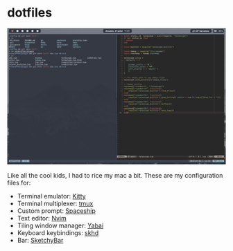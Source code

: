 # dotfiles

![Example](screenshot.png)

Like all the cool kids, I had to rice my mac a bit. These are my configuration files for:

- Terminal emulator: [Kitty](<https://github.com/kovidgoyal/kitty>)
- Terminal multiplexer: [tmux](<https://github.com/tmux/tmux>)
- Custom prompt: [Spaceship](<https://spaceship-prompt.sh/>)
- Text editor: [Nvim](<https://github.com/neovim/neovim>)
- Tiling window manager: [Yabai](<https://github.com/koekeishiya/yabai>)
- Keyboard keybindings: [skhd](<https://github.com/koekeishiya/skhd>)
- Bar: [SketchyBar](<https://github.com/FelixKratz/SketchyBar>)
